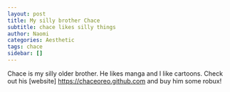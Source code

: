 ```yaml
---
layout: post
title: My silly brother Chace
subtitle: chace likes silly things
author: Naomi
categories: Aesthetic
tags: chace
sidebar: []
---
```


Chace is my silly older brother. He likes manga and I like cartoons.  Check out his [website] <https://chaceoreo.github.com> and buy him some robux!

